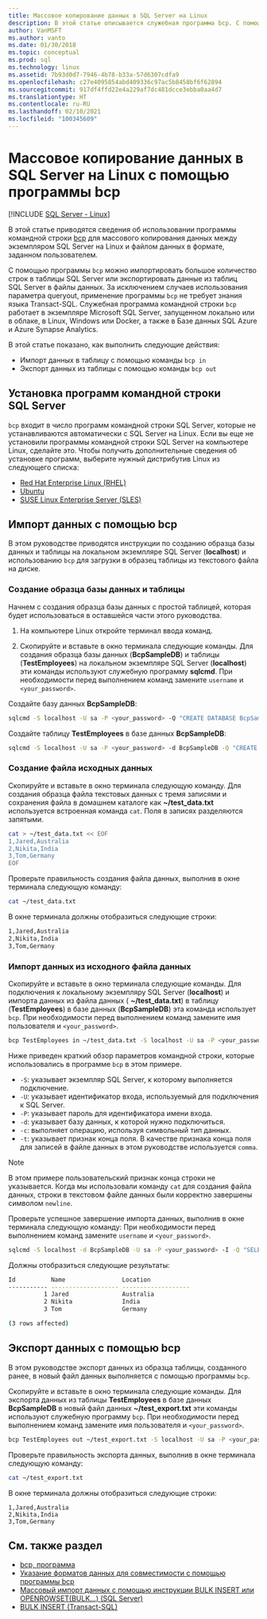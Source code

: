 ```yaml
---
title: Массовое копирование данных в SQL Server на Linux
description: В этой статье описывается служебная программа bcp. С помощью bcp можно импортировать большое количество строк в таблицы SQL Server или экспортировать данные из таблиц SQL Server в файлы данных.
author: VanMSFT
ms.author: vanto
ms.date: 01/30/2018
ms.topic: conceptual
ms.prod: sql
ms.technology: linux
ms.assetid: 7b93d0d7-7946-4b78-b33a-57d6307cdfa9
ms.openlocfilehash: c27e4095854abd409336c97ac5b8458bf6f62894
ms.sourcegitcommit: 917df4ffd22e4a229af7dc481dcce3ebba0aa4d7
ms.translationtype: HT
ms.contentlocale: ru-RU
ms.lasthandoff: 02/10/2021
ms.locfileid: "100345609"
---
```

# <a name="bulk-copy-data-with-bcp-to-sql-server-on-linux"></a>Массовое копирование данных в SQL Server на Linux с помощью программы bcp

[!INCLUDE [SQL Server - Linux](../includes/applies-to-version/sql-linux.md)]

В этой статье приводятся сведения об использовании программы командной строки [bcp](../tools/bcp-utility.md) для массового копирования данных между экземпляром SQL Server на Linux и файлом данных в формате, заданном пользователем.

С помощью программы `bcp` можно импортировать большое количество строк в таблицы SQL Server или экспортировать данные из таблиц SQL Server в файлы данных. За исключением случаев использования параметра queryout, применение программы `bcp` не требует знания языка Transact-SQL. Служебная программа командной строки `bcp` работает в экземпляре Microsoft SQL Server, запущенном локально или в облаке, в Linux, Windows или Docker, а также в Базе данных SQL Azure и Azure Synapse Analytics.

В этой статье показано, как выполнить следующие действия:
- Импорт данных в таблицу с помощью команды `bcp in`
- Экспорт данных из таблицы с помощью команды `bcp out`

## <a name="install-the-sql-server-command-line-tools"></a>Установка программ командной строки SQL Server

`bcp` входит в число программ командной строки SQL Server, которые не устанавливаются автоматически с SQL Server на Linux. Если вы еще не установили программы командной строки SQL Server на компьютере Linux, сделайте это. Чтобы получить дополнительные сведения об установке программ, выберите нужный дистрибутив Linux из следующего списка:

- [Red Hat Enterprise Linux (RHEL)](sql-server-linux-setup-tools.md#RHEL)
- [Ubuntu](sql-server-linux-setup-tools.md#ubuntu)
- [SUSE Linux Enterprise Server (SLES)](sql-server-linux-setup-tools.md#SLES)

## <a name="import-data-with-bcp"></a>Импорт данных с помощью bcp

В этом руководстве приводятся инструкции по созданию образца базы данных и таблицы на локальном экземпляре SQL Server (**localhost**) и использованию `bcp` для загрузки в образец таблицы из текстового файла на диске.

### <a name="create-a-sample-database-and-table"></a>Создание образца базы данных и таблицы

Начнем с создания образца базы данных с простой таблицей, которая будет использоваться в оставшейся части этого руководства.

1. На компьютере Linux откройте терминал ввода команд.

2. Скопируйте и вставьте в окно терминала следующие команды. Для создания образца базы данных (**BcpSampleDB**) и таблицы (**TestEmployees**) на локальном экземпляре SQL Server (**localhost**) эти команды используют служебную программу **sqlcmd**. При необходимости перед выполнением команд замените `username` и `<your_password>`.

Создайте базу данных **BcpSampleDB**:
```bash 
sqlcmd -S localhost -U sa -P <your_password> -Q "CREATE DATABASE BcpSampleDB;"
```
Создайте таблицу **TestEmployees** в базе данных **BcpSampleDB**:
```bash 
sqlcmd -S localhost -U sa -P <your_password> -d BcpSampleDB -Q "CREATE TABLE TestEmployees (Id INT IDENTITY(1,1) NOT NULL PRIMARY KEY, Name NVARCHAR(50), Location NVARCHAR(50));"
```
### <a name="create-the-source-data-file"></a>Создание файла исходных данных
Скопируйте и вставьте в окно терминала следующую команду. Для создания образца файла текстовых данных с тремя записями и сохранения файла в домашнем каталоге как **~/test_data.txt** используется встроенная команда `cat`. Поля в записях разделяются запятыми.

```bash
cat > ~/test_data.txt << EOF
1,Jared,Australia
2,Nikita,India
3,Tom,Germany
EOF
```

Проверьте правильность создания файла данных, выполнив в окне терминала следующую команду:
```bash 
cat ~/test_data.txt
```

В окне терминала должны отобразиться следующие строки:
```bash
1,Jared,Australia
2,Nikita,India
3,Tom,Germany
```

### <a name="import-data-from-the-source-data-file"></a>Импорт данных из исходного файла данных
Скопируйте и вставьте в окно терминала следующие команды. Для подключения к локальному экземпляру SQL Server (**localhost**) и импорта данных из файла данных ( **~/test_data.txt**) в таблицу (**TestEmployees**) в базе данных (**BcpSampleDB**) эта команда использует `bcp`. При необходимости перед выполнением команд замените имя пользователя и `<your_password>`.

```bash 
bcp TestEmployees in ~/test_data.txt -S localhost -U sa -P <your_password> -d BcpSampleDB -c -t  ','
```

Ниже приведен краткий обзор параметров командной строки, которые использовались в программе `bcp` в этом примере.
- `-S`: указывает экземпляр SQL Server, к которому выполняется подключение.
- `-U`: указывает идентификатор входа, используемый для подключения к SQL Server.
- `-P`: указывает пароль для идентификатора имени входа.
- `-d`: указывает базу данных, к которой нужно подключиться.
- `-c`: выполняет операцию, используя символьный тип данных.
- `-t`: указывает признак конца поля. В качестве признака конца поля для записей в файле данных в этом руководстве используется `comma`.

> [!NOTE]
> В этом примере пользовательский признак конца строки не указывается. Когда мы использовали команду `cat` для создания файла данных, строки в текстовом файле данных были корректно завершены символом `newline`.

Проверьте успешное завершение импорта данных, выполнив в окне терминала следующую команду: При необходимости перед выполнением команд замените `username` и `<your_password>`.
```bash 
sqlcmd -S localhost -d BcpSampleDB -U sa -P <your_password> -I -Q "SELECT * FROM TestEmployees;"
```

Должны отобразиться следующие результаты:
```bash
Id          Name                Location
----------- ------------------- -------------------
          1 Jared               Australia
          2 Nikita              India
          3 Tom                 Germany

(3 rows affected)
```

## <a name="export-data-with-bcp"></a>Экспорт данных с помощью bcp

В этом руководстве экспорт данных из образца таблицы, созданного ранее, в новый файл данных выполняется с помощью программы `bcp`.

Скопируйте и вставьте в окно терминала следующие команды. Для экспорта данных из таблицы **TestEmployees** в базе данных **BcpSampleDB** в новый файл данных **~/test_export.txt** эти команды используют служебную программу `bcp`.  При необходимости перед выполнением команд замените имя пользователя и `<your_password>`.

```bash 
bcp TestEmployees out ~/test_export.txt -S localhost -U sa -P <your_password> -d BcpSampleDB -c -t ','
```

Проверьте правильность экспорта данных, выполнив в окне терминала следующую команду:
```bash 
cat ~/test_export.txt
```

В окне терминала должны отобразиться следующие строки:
```
1,Jared,Australia
2,Nikita,India
3,Tom,Germany
```

## <a name="see-also"></a>См. также раздел
- [bcp, программа](../tools/bcp-utility.md)
- [Указание форматов данных для совместимости с помощью программы bcp](../relational-databases/import-export/specify-data-formats-for-compatibility-when-using-bcp-sql-server.md)
- [Массовый импорт данных с помощью инструкции BULK INSERT или OPENROWSET(BULK...) (SQL Server)](../relational-databases/import-export/import-bulk-data-by-using-bulk-insert-or-openrowset-bulk-sql-server.md)
- [BULK INSERT (Transact-SQL)](../t-sql/statements/bulk-insert-transact-sql.md)
